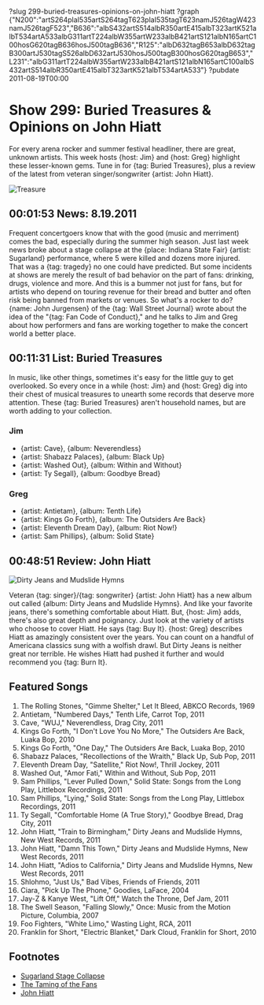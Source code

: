 ?slug 299-buried-treasures-opinions-on-john-hiatt
?graph {"N200":"artS264plaI535artS264tagT623plaI535tagT623namJ526tagW423namJ526tagF523","B636":"albS432artS514albR350artE415albT323artK521albT534artA533albG311artT224albW355artW233albB421artS121albN165artC100hosG620tagB636hosJ500tagB636","R125":"albD632tagB653albD632tagB300artJ530tagS526albD632artJ530hosJ500tagB300hosG620tagB653","L231":"albG311artT224albW355artW233albB421artS121albN165artC100albS432artS514albR350artE415albT323artK521albT534artA533"}
?pubdate 2011-08-19T00:00

# Show 299: Buried Treasures & Opinions on John Hiatt 

For every arena rocker and summer festival headliner, there are great, unknown artists. This week hosts {host: Jim} and {host: Greg} highlight these lesser-known gems. Tune in for {tag: Buried Treasures}, plus a review of the latest from veteran singer/songwriter {artist: John Hiatt}.

![Treasure](http://static.soundopinions.org/images/buriedtreasures/treasurepile.jpg)

## 00:01:53 News: 8.19.2011
Frequent concertgoers know that with the good (music and merriment) comes the bad, especially during the summer high season. Just last week news broke about a stage collapse at the {place: Indiana State Fair} {artist: Sugarland} performance, where 5 were killed and dozens more injured. That was a {tag: tragedy} no one could have predicted. But some incidents at shows are merely the result of bad behavior on the part of fans: drinking, drugs, violence and more. And this is a bummer not just for fans, but for artists who depend on touring revenue for their bread and butter and often risk being banned from markets or venues. So what's a rocker to do? {name: John Jurgensen} of the {tag: Wall Street Journal} wrote about the idea of the "{tag: Fan Code of Conduct}," and he talks to Jim and Greg about how performers and fans are working together to make the concert world a better place.

## 00:11:31 List: Buried Treasures
In music, like other things, sometimes it's easy for the little guy to get overlooked. So every once in a while {host: Jim} and {host: Greg} dig into their chest of musical treasures to unearth some records that deserve more attention. These {tag: Buried Treasures} aren't household names, but are worth adding to your collection.

### Jim
- {artist: Cave}, {album: Neverendless}
- {artist: Shabazz Palaces}, {album: Black Up}
- {artist: Washed Out}, {album: Within and Without}
- {artist: Ty Segall}, {album: Goodbye Bread}

### Greg
- {artist: Antietam}, {album: Tenth Life}
- {artist: Kings Go Forth}, {album: The Outsiders Are Back}
- {artist: Eleventh Dream Day}, {album: Riot Now!}
- {artist: Sam Phillips}, {album: Solid State}

## 00:48:51 Review: John Hiatt
![Dirty Jeans and Mudslide Hymns](http://www.themortonreport.com/2011/06/27/JohnHiattDirtyJeansMudslideHymns.jpg "94328/493319041")

Veteran {tag: singer}/{tag: songwriter} {artist: John Hiatt} has a new album out called {album: Dirty Jeans and Mudslide Hymns}. And like your favorite jeans, there's something comfortable about Hiatt. But, {host: Jim} adds, there's also great depth and poignancy. Just look at the variety of artists who choose to cover Hiatt. He says {tag: Buy It}. {host: Greg} describes Hiatt as amazingly consistent over the years. You can count on a handful of Americana classics sung with a wolfish drawl. But Dirty Jeans is neither great nor terrible. He wishes Hiatt had pushed it further and would recommend you {tag: Burn It}.


## Featured Songs
1. The Rolling Stones, "Gimme Shelter," Let It Bleed, ABKCO Records, 1969
2. Antietam, "Numbered Days," Tenth Life, Carrot Top, 2011
3. Cave, "WUJ," Neverendless, Drag City, 2011
4. Kings Go Forth, "I Don't Love You No More," The Outsiders Are Back, Luaka Bop, 2010
5. Kings Go Forth, "One Day," The Outsiders Are Back, Luaka Bop, 2010
6. Shabazz Palaces, "Recollections of the Wraith," Black Up, Sub Pop, 2011
7. Eleventh Dream Day, "Satellite," Riot Now!, Thrill Jockey, 2011
8. Washed Out, "Amor Fati," Within and Without, Sub Pop, 2011
9. Sam Phillips, "Lever Pulled Down," Solid State: Songs from the Long Play, Littlebox Recordings, 2011
10. Sam Phillips, "Lying," Solid State: Songs from the Long Play, Littlebox Recordings, 2011
11. Ty Segall, "Comfortable Home (A True Story)," Goodbye Bread, Drag City, 2011
12. John Hiatt, "Train to Birmingham," Dirty Jeans and Mudslide Hymns, New West Records, 2011
13. John Hiatt, "Damn This Town," Dirty Jeans and Mudslide Hymns, New West Records, 2011
14. John Hiatt, "Adios to California," Dirty Jeans and Mudslide Hymns, New West Records, 2011
15. Shlohmo, "Just Us," Bad Vibes, Friends of Friends, 2011
16. Ciara, "Pick Up The Phone," Goodies, LaFace, 2004
17. Jay-Z & Kanye West, "Lift Off," Watch the Throne, Def Jam, 2011
18. The Swell Season, "Falling Slowly," Once: Music from the Motion Picture, Columbia, 2007
19. Foo Fighters, "White Limo," Wasting Light, RCA, 2011
20. Franklin for Short, "Electric Blanket," Dark Cloud, Franklin for Short, 2010


## Footnotes
- [Sugarland Stage Collapse](http://www.rollingstone.com/music/news/sugarland-plan-memorial-for-fans-lost-in-stage-collapse-20110817)
- [The Taming of the Fans](http://www.wsj.com/articles/SB10001424052702304803104576427723544187238)
- [John Hiatt](http://www.johnhiatt.com/)

